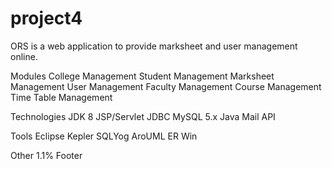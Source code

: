 # project4
ORS is a web application to provide marksheet and user management online.

Modules
College Management
Student Management
Marksheet Management
User Management
Faculty Management
Course Management
Time Table Management


Technologies
JDK 8
JSP/Servlet
JDBC
MySQL 5.x
Java Mail API


Tools
Eclipse Kepler
SQLYog
AroUML
ER Win

 
Other
1.1%
Footer
